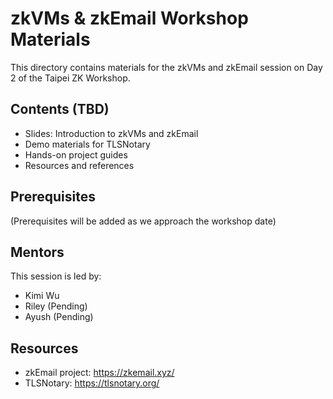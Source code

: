 # zkVMs & zkEmail Workshop Materials

This directory contains materials for the zkVMs and zkEmail session on Day 2 of the Taipei ZK Workshop.

## Contents (TBD)

- Slides: Introduction to zkVMs and zkEmail
- Demo materials for TLSNotary
- Hands-on project guides
- Resources and references

## Prerequisites

(Prerequisites will be added as we approach the workshop date)

## Mentors

This session is led by:
- Kimi Wu
- Riley (Pending)
- Ayush (Pending)

## Resources

- zkEmail project: https://zkemail.xyz/
- TLSNotary: https://tlsnotary.org/ 